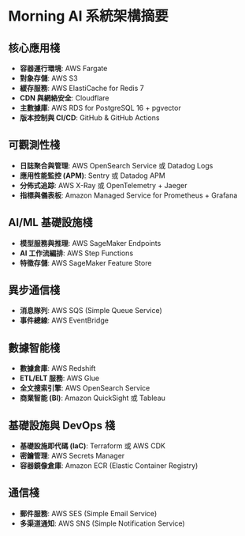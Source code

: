 # Morning AI 系統架構摘要

## 核心應用棧

*   **容器運行環境**: AWS Fargate
*   **對象存儲**: AWS S3
*   **緩存服務**: AWS ElastiCache for Redis 7
*   **CDN 與網絡安全**: Cloudflare
*   **主數據庫**: AWS RDS for PostgreSQL 16 + pgvector
*   **版本控制與 CI/CD**: GitHub & GitHub Actions

## 可觀測性棧

*   **日誌聚合與管理**: AWS OpenSearch Service 或 Datadog Logs
*   **應用性能監控 (APM)**: Sentry 或 Datadog APM
*   **分佈式追踪**: AWS X-Ray 或 OpenTelemetry + Jaeger
*   **指標與儀表板**: Amazon Managed Service for Prometheus + Grafana

## AI/ML 基礎設施棧

*   **模型服務與推理**: AWS SageMaker Endpoints
*   **AI 工作流編排**: AWS Step Functions
*   **特徵存儲**: AWS SageMaker Feature Store

## 異步通信棧

*   **消息隊列**: AWS SQS (Simple Queue Service)
*   **事件總線**: AWS EventBridge

## 數據智能棧

*   **數據倉庫**: AWS Redshift
*   **ETL/ELT 服務**: AWS Glue
*   **全文搜索引擎**: AWS OpenSearch Service
*   **商業智能 (BI)**: Amazon QuickSight 或 Tableau

## 基礎設施與 DevOps 棧

*   **基礎設施即代碼 (IaC)**: Terraform 或 AWS CDK
*   **密鑰管理**: AWS Secrets Manager
*   **容器鏡像倉庫**: Amazon ECR (Elastic Container Registry)

## 通信棧

*   **郵件服務**: AWS SES (Simple Email Service)
*   **多渠道通知**: AWS SNS (Simple Notification Service)


